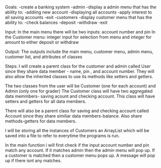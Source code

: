 Goals:
-create a banking system 
	-admin
		-display a admin menu that has the ability to: 
			-addiing new account
			-displaying all accounts
			-apply interest to all saving accounts
			-exit
	-customers
		-display customer menu that has the ability to:
			-check balances
			-deposit
			-withdraw
			-exit

Input:
In the main menu there will be two inputs: account number and pin
In the Customer menu: integer input for selection from menu and integer for amount to either deposit or withdraw

Output:
The outputs include the main menu, customer menu, admin menu, customer list, and attributes of classes

Steps:
I will create a parent class for the customer and admin called User since they share data member - name, pin , and account number.
They will also allow the inherited classes to use its methods like setters and getters.

The two classes from the user will be Customer (one for each account) and Admin (only one for grader)
The Customer class will have two aggregated data memmbers- saving acount and checking account. This class will have setters and getters for all data members.

There will also be a parent class for saving and checking account called Account since they share similiar data members-balance. Also share methods-getters for data members. 

I will be storing all the instances of Customers an ArrayList which will be saved into a file to refer to everytime the programs is run. 

In the main function i will first check if the input  account number and pin match any account. If it matches admin then the admin menu will pop up. If a customer is matched then a customer menu pops up. A message will pop up if there isnt any matches. 
